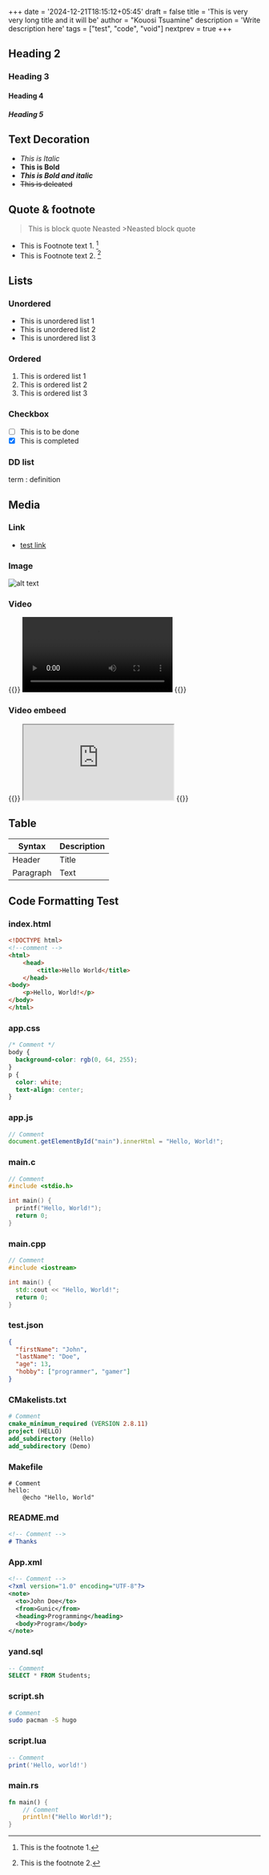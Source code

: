 +++
date = '2024-12-21T18:15:12+05:45'
draft = false
title = 'This is very very long title and it will be'
author = "Kouosi Tsuamine"
description = 'Write description here'
tags = ["test", "code", "void"]
nextprev = true
+++


## Heading 2
### Heading 3
#### Heading 4
##### Heading 5



## Text Decoration
- *This is Italic*
- **This is Bold**
- ___This is Bold and italic___
- ~~This is deleated~~




## Quote & footnote
>This is block quote
>Neasted
    >Neasted block quote

- This is Footnote text 1. [^1]
- This is Footnote text 2. [^2]

[^1]: This is the footnote 1.
[^2]: This is the footnote 2.



## Lists
### Unordered
- This is unordered list 1
- This is unordered list 2
- This is unordered list 3
### Ordered
1. This is ordered list 1
1. This is ordered list 2
1. This is ordered list 3
### Checkbox
- [ ] This is to be done
- [x] This is completed
### DD list
term
: definition




## Media
### Link
- [test link](https://example.org)
### Image
![alt text](http://commondatastorage.googleapis.com/gtv-videos-bucket/sample/images/BigBuckBunny.jpg)
### Video
{{<raw-html>}}
<video controls>
    <source src="http://commondatastorage.googleapis.com/gtv-videos-bucket/sample/BigBuckBunny.mp4" type="video/mp4">
    Your browser does not support HTML video.
</video>
{{</raw-html>}}

### Video embeed
{{<raw-html>}}
    <iframe title="Video" allowfullscreen src="https://yewtu.be/embed/aqz-KE-bpKQ"></iframe>
{{</raw-html>}}



## Table
| Syntax | Description |
| ----------- | ----------- |
| Header | Title |
| Paragraph | Text |


## Code Formatting Test

### index.html
```html
<!DOCTYPE html>
<!--comment -->
<html>
    <head>
        <title>Hello World</title>
    </head>
<body>
    <p>Hello, World!</p>
</body>
</html>
```

### app.css
```css
/* Comment */
body {
  background-color: rgb(0, 64, 255);
}
p {
  color: white;
  text-align: center;
}
```

### app.js
```js
// Comment
document.getElementById("main").innerHtml = "Hello, World!";
```

### main.c
```c
// Comment
#include <stdio.h>

int main() {
  printf("Hello, World!");
  return 0;
}
```

### main.cpp
```cpp
// Comment
#include <iostream>

int main() {
  std::cout << "Hello, World!";
  return 0;
}
```

### test.json
```json
{
  "firstName": "John",
  "lastName": "Doe",
  "age": 13,
  "hobby": ["programmer", "gamer"]
}
```

### CMakelists.txt
```cmake
# Comment
cmake_minimum_required (VERSION 2.8.11)
project (HELLO)
add_subdirectory (Hello)
add_subdirectory (Demo)

```

### Makefile
```make
# Comment
hello:
	@echo "Hello, World"

```

### README.md
```md
<!-- Comment -->
# Thanks
```

### App.xml
```xml
<!-- Comment -->
<?xml version="1.0" encoding="UTF-8"?>
<note>
  <to>John Doe</to>
  <from>Gunic</from>
  <heading>Programming</heading>
  <body>Program</body>
</note>
```

### yand.sql
```sql
-- Comment
SELECT * FROM Students;
```

### script.sh
```bash
# Comment
sudo pacman -S hugo
```

### script.lua
```lua
-- Comment
print('Hello, world!')
```

### main.rs
```rust
fn main() {
    // Comment
    println!("Hello World!");
}
```
